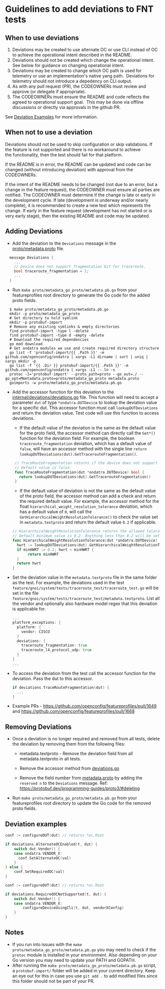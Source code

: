 # Guidelines to add deviations to FNT tests

## When to use deviations

1. Deviations may be created to use alternate OC or use CLI instead of OC to
   achieve the operational intent described in the README.
2. Deviations should not be created which change the operational intent.  See
   below for guidance on changing operational intent.
3. Deviations may be created to change which OC path is used for telemetry or
   use an implementation's native yang path.  Deviations for telemetry
   should not introduce a depedency on CLI output.
4. As with any pull request (PR), the CODEOWNERs must review and approve (or
   delegate if appropriate).
5. The CODEOWNERs must ensure the README and code reflects the agreed to
   operational support goal.  This may be done via offline discussions or
   directly via approvals in the github PR.

See [Deviation Examples](#deviation-examples) for more information.

## When not to use a deviation

Deviations should not be used to skip configuration or skip validations.  If the
feature is not supported and there is no workaround to achieve
the functionality, then the test should fail for that platform.

If the README is in error, the README can be updated and code can be changed
(without introducing deviation) with approval from the CODEOWNERs.

If the intent of the README needs to be changed (not due to an error, but a
change in the feature request), the CODEOWNER must ensure all parties are
notified.  The CODEOWNER must determine if the change is late or early in the
development cycle.  If late (development is underway and/or nearly complete), it
is recommended to create a new test which represents the change.  If early in
the feature request (development has not started or is very early stage), then
the existing README and code may be updated.

## Adding Deviations

* Add the deviation to the `Deviations` message in the
  [proto/metadata.proto](https://github.com/openconfig/featureprofiles/blob/main/proto/metadata.proto)
  file.

```go
  message Deviations {
    ...
    // Device does not support fragmentation bit for traceroute.
    bool traceroute_fragmentation = 2;
    ...
  }
```

* Run `make proto/metadata_go_proto/metadata.pb.go` from your featureprofiles root directory to generate the Go code for the added proto fields.

```shell
  $ make proto/metadata_go_proto/metadata.pb.go
  mkdir -p proto/metadata_go_proto
  # Set directory to hold symlink
  mkdir -p protobuf-import
  # Remove any existing symlinks & empty directories
  find protobuf-import -type l -delete
  find protobuf-import -type d -empty -delete
  # Download the required dependencies
  go mod download
  # Get ondatra modules we use and create required directory structure
  go list -f 'protobuf-import/{{ .Path }}' -m github.com/openconfig/ondatra | xargs -L1 dirname | sort | uniq | xargs mkdir -p
  go list -f '{{ .Dir }} protobuf-import/{{ .Path }}' -m github.com/openconfig/ondatra | xargs -L1 -- ln -s
  protoc -I='protobuf-import' --proto_path=proto --go_out=./ --go_opt=Mmetadata.proto=proto/metadata_go_proto metadata.proto
  goimports -w proto/metadata_go_proto/metadata.pb.go
```

* Add the accessor function for this deviation to the
  [internal/deviations/deviations.go](https://github.com/openconfig/featureprofiles/blob/main/internal/deviations/deviations.go)
  file. This function will need to accept a parameter `dut` of type
  `*ondatra.DUTDevice` to lookup the deviation value for a specific dut. This
  accessor function must call `lookupDUTDeviations` and return the deviation
  value. Test code will use this function to access deviations.
  * If the default value of the deviation is the same as the default value for
    the proto field, the accessor method can directly call the `Get*()` function
    for the deviation field. For example, the boolean `traceroute_fragmentation`
    deviation, which has a default value of `false`, will have an accessor
    method with the single line `return
    lookupDUTDeviations(dut).GetTracerouteFragmentation()`.

  ```go
   // TraceRouteFragmentation returns if the device does not support fragmentation bit for traceroute.
   // Default value is false.
   func TraceRouteFragmentation(dut *ondatra.DUTDevice) bool {
     return lookupDUTDeviations(dut).GetTracerouteFragmentation()
   }
   ```

  * If the default value of deviation is not the same as the default value of
    the proto field, the accessor method can add a check and return the required
    default value. For example, the accessor method for the float
    `hierarchical_weight_resolution_tolerance` deviation, which has a default
    value of `0`, will call the `GetHierarchicalWeightResolutionTolerance()` to
    check the value set in `metadata.textproto` and return the default value
    `0.2` if applicable.

   ```go
   // HierarchicalWeightResolutionTolerance returns the allowed tolerance for BGP traffic flow while comparing for pass or fail conditions.
   // Default minimum value is 0.2. Anything less than 0.2 will be set to 0.2.
   func HierarchicalWeightResolutionTolerance(dut *ondatra.DUTDevice) float64 {
     hwrt := lookupDUTDeviations(dut).GetHierarchicalWeightResolutionTolerance()
     if minHWRT := 0.2; hwrt < minHWRT {
          return minHWRT
     }
     return hwrt
   }
   ```

* Set the deviation value in the `metadata.textproto` file in the same folder as
  the test. For example, the deviations used in the test
  `feature/gnoi/system/tests/traceroute_test/traceroute_test.go` will be set in
  the file `feature/gnoi/system/tests/traceroute_test/metadata.textproto`. List
  all the vendor and optionally also hardware model regex that this deviation is
  applicable for.

  ```go
  ...
  platform_exceptions: {
    platform: {
      vendor: CISCO
    }
    deviations: {
      traceroute_fragmentation: true
      traceroute_l4_protocol_udp: true
    }
  }
  ...
  ```

* To access the deviation from the test call the accessor function for the
  deviation. Pass the dut to this accessor.

  ```go
  if deviations.TraceRouteFragmentation(dut) {
    ...
  }
  ```

* Example PRs - <https://github.com/openconfig/featureprofiles/pull/1649> and
  <https://github.com/openconfig/featureprofiles/pull/1668>

## Removing Deviations

* Once a deviation is no longer required and removed from all tests, delete the
  deviation by removing them from the following files:

  * metadata.textproto - Remove the deviation field from all metadata.textproto
    in all tests.

  * Remove the accessor method from
    [deviations.go](https://github.com/openconfig/featureprofiles/blob/main/internal/deviations/deviations.go)

  * Remove the field number from
    [metadata.proto](https://github.com/openconfig/featureprofiles/blob/main/proto/metadata.proto)
    by adding the `reserved n` to the `Deviations` message.   Ref:
    <https://protobuf.dev/programming-guides/proto3/#deleting>

* Run `make proto/metadata_go_proto/metadata.pb.go` from your featureprofiles
  root directory to update the Go code for the removed proto fields.

## Deviation examples

```go
conf := configureDUT(dut) // returns *oc.Root

if deviations.AlternateOCEnabled(t, dut) {
    switch dut.Vendor() {
    case ondatra.VENDOR_X:
      conf.SetAlternateOC(val)
    }
} else {
    conf.SetRequiredOC(val)
}
```

```go
conf := configureDUT(dut) // returns *oc.Root

if deviations.RequiredOCNotSupported(t, dut) {
    switch dut.Vendor() {
    case ondatra.VENDOR_X:
        configureDeviceUsingCli(t, dut, vendorXConfig)
    }
}
```

## Notes

* If you run into issues with the `make proto/metadata_go_proto/metadata.pb.go`
  you may need to check if the `protoc` module is installed in your environment.
  Also depending on your Go version you may need to update your PATH and GOPATH.
* After running the `make proto/metadata_go_proto/metadata.pb.go` script, a
  `protobuf-import/` folder will be added in your current directory. Keep an eye
  out for this in case you use `git add .` to add modified files since this
  folder should not be part of your PR.
